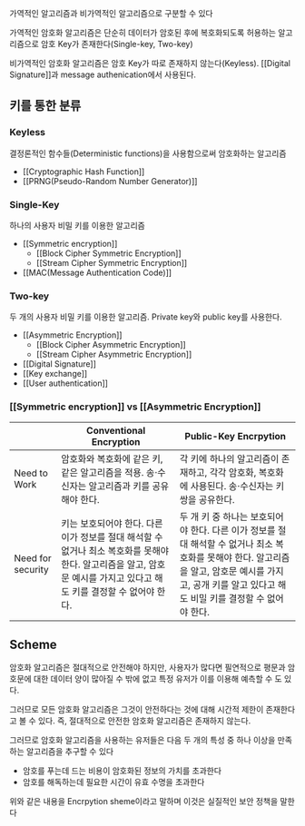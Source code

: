 
가역적인 알고리즘과 비가역적인 알고리즘으로 구분할 수 있다

가역적인 암호화 알고리즘은 단순히 데이터가 암호된 후에 복호화되도록 허용하는 알고리즘으로 암호 Key가 존재한다(Single-key, Two-key)

비가역적인 암호화 알고리즘은 암호 Key가 따로 존재하지 않는다(Keyless). [[Digital Signature]]과 message authenication에서 사용된다.


## **키를 통한 분류**
### Keyless
결정론적인 함수들(Deterministic functions)을 사용함으로써 암호화하는 알고리즘
+ [[Cryptographic Hash Function]]
+ [[PRNG(Pseudo-Random Number Generator)]]
### Single-Key
하나의 사용자 비밀 키를 이용한 알고리즘
+ [[Symmetric encryption]]
	+ [[Block Cipher Symmetric Encryption]]
	+ [[Stream Cipher Symmetric Encryption]]
+ [[MAC(Message Authentication Code)]]

### Two-key
두 개의 사용자 비밀 키를 이용한 알고리즘. Private key와 public key를 사용한다.
+ [[Asymmetric Encryption]]
	+ [[Block Cipher Asymmetric Encryption]]
	+ [[Stream Cipher Asymmetric Encryption]]
+ [[Digital Signature]]
+ [[Key exchange]]
+ [[User authentication]]
### [[Symmetric encryption]] vs [[Asymmetric Encryption]]

|                   | Conventional Encryption                                                                                                                                              | Public-Key Encrpytion                                                                                   |
| ----------------- | -------------------------------------------------------------------------------------------------------------------------------------------------------------------- | ------------------------------------------------------------------------------------------------------- |
| Need to Work      | 암호화와 복호화에 같은 키, 같은 알고리즘을 적용. 송$\cdot$수신자는 알고리즘과 키를 공유해야 한다.                                                                    | 각 키에 하나의 알고리즘이 존재하고, 각각 암호화, 복호화에 사용된다. 송$\cdot$수신자는 키 쌍을 공유한다. |
| Need for security | 키는 보호되어야 한다. 다른 이가 정보를 절대 해석할 수 없거나 최소 복호화를 못해야 한다. 알고리즘을 알고, 암호문 예시를 가지고 있다고 해도 키를 결정할 수 없어야 한다. | 두 개 키 중 하나는 보호되어야 한다. 다른 이가 정보를 절대 해석할 수 없거나 최소 복호화를 못해야 한다. 알고리즘을 알고, 암호문 예시를 가지고, 공개 키를 알고 있다고 해도 비밀 키를 결정할 수 없어야 한다.                                                                                                          |

## Scheme
암호화 알고리즘은 절대적으로 안전해야 하지만, 사용자가 많다면 필연적으로 평문과 암호문에 대한 데이터 양이 많아질 수 밖에 없고 특정 유저가 이를 이용해 예측할 수 도 있다. 

그러므로 모든 암호화 알고리즘은 그것이 안전하다는 것에 대해 시간적 제한이 존재한다고 볼 수 있다. 즉, 절대적으로 안전한 암호화 알고리즘은 존재하지 않는다.

그러므로 암호화 알고리즘을 사용하는 유저들은 다음 두 개의 특성 중 하나 이상을 만족하는 알고리즘을 추구할 수 있다
+ 암호를 푸는데 드는 비용이 암호화된 정보의 가치를 초과한다
+ 암호를 해독하는데 필요한 시간이 유효 수명을 초과한다

위와 같은 내용을 Encrpytion sheme이라고 말하며 이것은 실질적인 보안 정책을 말한다